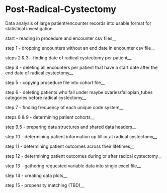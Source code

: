 # Post-Radical-Cystectomy
Data analysis of large patient/encounter records into usable format for statistical investigation

start - reading in procedure and encounter csv files__

step 1 - dropping encounters without an end date in encounter csv file__

steps 2 & 3 - finding date of radical cystectomy per patient__

step 4 - deleting all encounters per patient that have a start date after the end date of radical cystectomy__

step 5 - copying procedure file into cohort file__

step 6 - deleting patients who fall under maybe ovaries/fallopian_tubes categories before radical cystectomy__

step 7 - finding frequency of each unique code system__

steps 8 & 9 - determining patient cohorts__

step 9.5 - preparing data structures and shared data headers__

step 10 - determining patient information up till or at radical cystectomy__

step 11 - determining patient outcomes across their lifetimes__

step 12 - determining patient outcomes during or after radical cystectomy__

step 13 - gathering requested variable data into single excel file__

step 14 - creating data plots__

step 15 - propensity matching (TBD)__

